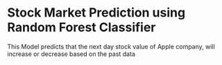 # Stock Market Prediction using Random Forest Classifier 
This Model predicts that the next day stock value of Apple company, will increase or decrease based on the past data
